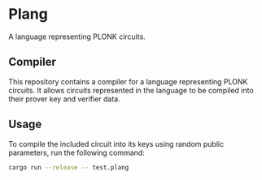 # Plang

A language representing PLONK circuits.

## Compiler

This repository contains a compiler for a language representing PLONK circuits.
It allows circuits represented in the language to be compiled into their prover
key and verifier data.

## Usage
To compile the included circuit into its keys using random public parameters,
run the following command:

```sh
cargo run --release -- test.plang
```

